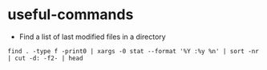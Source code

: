 # useful-commands


* Find a list of last modified files in a directory

`find . -type f -print0 | xargs -0 stat --format '%Y :%y %n' | sort -nr | cut -d: -f2- | head`

